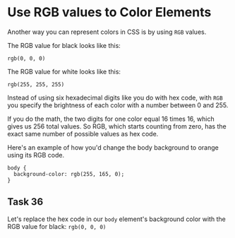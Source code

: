 # Use RGB values to Color Elements
Another way you can represent colors in CSS is by using `RGB` values.

The RGB value for black looks like this:

`rgb(0, 0, 0)`

The RGB value for white looks like this:

`rgb(255, 255, 255)`

Instead of using six hexadecimal digits like you do with hex code, with `RGB` you specify the brightness of each color with a number between 0 and 255.

If you do the math, the two digits for one color equal 16 times 16, which gives us 256 total values. So RGB, which starts counting from zero, has the exact same number of possible values as hex code.

Here's an example of how you'd change the body background to orange using its RGB code.
```
body {
  background-color: rgb(255, 165, 0);
}
```
## Task 36
Let's replace the hex code in our `body` element's background color with the RGB value for black: `rgb(0, 0, 0)`
